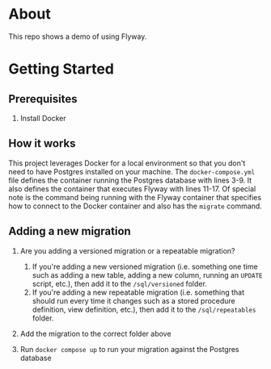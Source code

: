 # About

This repo shows a demo of using Flyway.

# Getting Started

## Prerequisites

1. Install Docker

## How it works

This project leverages Docker for a local environment so that you don't need to have Postgres installed on your machine. The `docker-compose.yml` file defines the container running the Postgres database with lines 3-9. It also defines the container that executes Flyway with lines 11-17. Of special note is the command being running with the Flyway container that specifies how to connect to the Docker container and also has the `migrate` command.

## Adding a new migration

1. Are you adding a versioned migration or a repeatable migration?

   1. If you're adding a new versioned migration (i.e. something one time such as adding a new table, adding a new column, running an `UPDATE` script, etc.), then add it to the `/sql/versioned` folder.
   1. If you're adding a new repeatable migration (i.e. something that should run every time it changes such as a stored procedure definition, view definition, etc.), then add it to the `/sql/repeatables` folder.

1. Add the migration to the correct folder above
1. Run `docker compose up` to run your migration against the Postgres database
